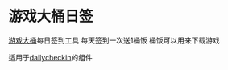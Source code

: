 # 游戏大桶日签
[游戏大桶](https://www.gamekegs.com)每日签到工具
每天签到一次送1桶饭
桶饭可以用来下载游戏

适用于[dailycheckin](https://sitoi.gitee.io/dailycheckin/)的组件